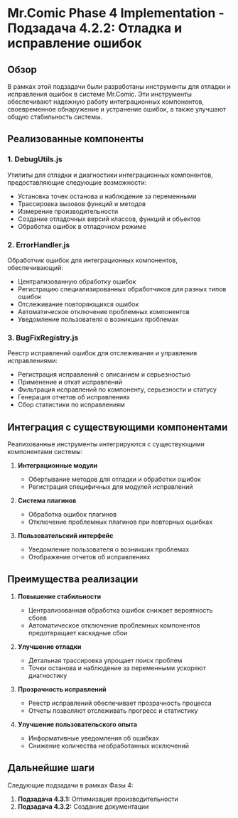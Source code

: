 # Mr.Comic Phase 4 Implementation - Подзадача 4.2.2: Отладка и исправление ошибок

## Обзор

В рамках этой подзадачи были разработаны инструменты для отладки и исправления ошибок в системе Mr.Comic. Эти инструменты обеспечивают надежную работу интеграционных компонентов, своевременное обнаружение и устранение ошибок, а также улучшают общую стабильность системы.

## Реализованные компоненты

### 1. DebugUtils.js

Утилиты для отладки и диагностики интеграционных компонентов, предоставляющие следующие возможности:
- Установка точек останова и наблюдение за переменными
- Трассировка вызовов функций и методов
- Измерение производительности
- Создание отладочных версий классов, функций и объектов
- Обработка ошибок в отладочном режиме

### 2. ErrorHandler.js

Обработчик ошибок для интеграционных компонентов, обеспечивающий:
- Централизованную обработку ошибок
- Регистрацию специализированных обработчиков для разных типов ошибок
- Отслеживание повторяющихся ошибок
- Автоматическое отключение проблемных компонентов
- Уведомление пользователя о возникших проблемах

### 3. BugFixRegistry.js

Реестр исправлений ошибок для отслеживания и управления исправлениями:
- Регистрация исправлений с описанием и серьезностью
- Применение и откат исправлений
- Фильтрация исправлений по компоненту, серьезности и статусу
- Генерация отчетов об исправлениях
- Сбор статистики по исправлениям

## Интеграция с существующими компонентами

Реализованные инструменты интегрируются с существующими компонентами системы:

1. **Интеграционные модули**
   - Обертывание методов для отладки и обработки ошибок
   - Регистрация специфичных для модулей исправлений

2. **Система плагинов**
   - Обработка ошибок плагинов
   - Отключение проблемных плагинов при повторных ошибках

3. **Пользовательский интерфейс**
   - Уведомление пользователя о возникших проблемах
   - Отображение отчетов об исправлениях

## Преимущества реализации

1. **Повышение стабильности**
   - Централизованная обработка ошибок снижает вероятность сбоев
   - Автоматическое отключение проблемных компонентов предотвращает каскадные сбои

2. **Улучшение отладки**
   - Детальная трассировка упрощает поиск проблем
   - Точки останова и наблюдение за переменными ускоряют диагностику

3. **Прозрачность исправлений**
   - Реестр исправлений обеспечивает прозрачность процесса
   - Отчеты позволяют отслеживать прогресс и статистику

4. **Улучшение пользовательского опыта**
   - Информативные уведомления об ошибках
   - Снижение количества необработанных исключений

## Дальнейшие шаги

Следующие подзадачи в рамках Фазы 4:

1. **Подзадача 4.3.1:** Оптимизация производительности
2. **Подзадача 4.3.2:** Создание документации
